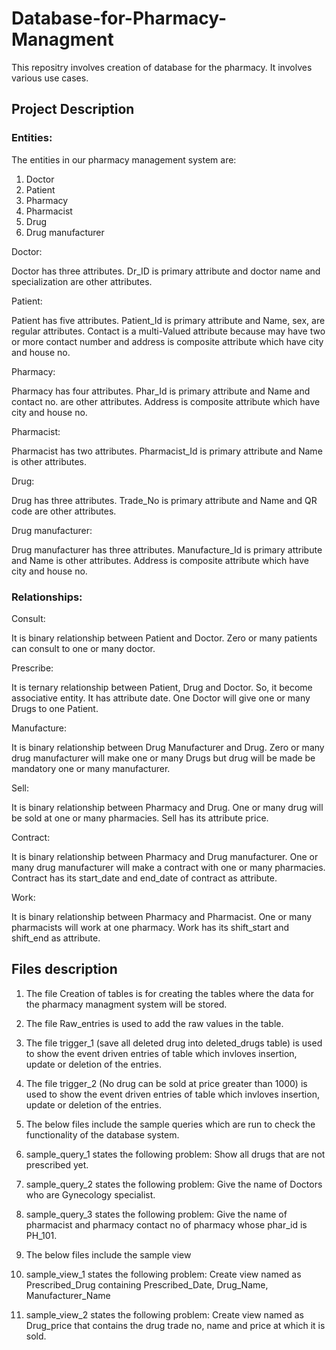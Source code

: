 # Database-for-Pharmacy-Managment
This repositry involves creation of database for the pharmacy. It involves various use cases.
## Project Description
### Entities:
The entities in our pharmacy management system are:
1. Doctor
2. Patient
3. Pharmacy
4. Pharmacist
5. Drug
6. Drug manufacturer

Doctor:

Doctor has three attributes. Dr_ID is primary attribute and doctor name and specialization are other attributes.

Patient:

Patient has five attributes. Patient_Id is primary attribute and Name, sex, are regular attributes. Contact is a multi-Valued attribute because may have two or more contact number and address is composite attribute which have city and house no.

Pharmacy:

Pharmacy has four attributes. Phar_Id is primary attribute and Name and contact no. are other attributes. Address is composite attribute which have city and house no.

Pharmacist:

Pharmacist has two attributes. Pharmacist_Id is primary attribute and Name is other attributes. 

Drug:

Drug has three attributes. Trade_No is primary attribute and Name and QR code are other attributes. 

Drug manufacturer:

Drug manufacturer has three attributes. Manufacture_Id is primary attribute and Name is other attributes. Address is composite attribute which have city and house no. 
###  Relationships:

Consult:

It is binary relationship between Patient and Doctor. Zero or many patients can consult to one or many doctor.

Prescribe:

It is ternary relationship between Patient, Drug and Doctor. So, it become associative entity. It has attribute date. One Doctor will give one or many Drugs to one Patient.

Manufacture:

It is binary relationship between Drug Manufacturer and Drug. Zero or many drug manufacturer will make one or many Drugs but drug will be made be mandatory one or many manufacturer.

Sell:

It is binary relationship between Pharmacy and Drug. One or many drug will be sold at one or many pharmacies. Sell has its attribute price.

Contract:

It is binary relationship between Pharmacy and Drug manufacturer. One or many drug manufacturer will make a contract with one or many pharmacies. Contract has its start_date and end_date of contract as attribute.

Work:

It is binary relationship between Pharmacy and Pharmacist. One or many pharmacists will work at one pharmacy. Work has its shift_start and shift_end as attribute.
## Files description
1. The file Creation of tables is for creating the tables where the data for the pharmacy managment system will be stored.
2. The file Raw_entries is used to add the raw values in the table.
3. The file trigger_1 (save all deleted drug into deleted_drugs table) is used to show the event driven entries of table which invloves insertion, update or deletion of the entries.
4. The file trigger_2 (No drug can be sold at price greater than 1000) is used to show the event driven entries of table which invloves insertion, update or deletion of the entries.
5. The below files include the sample queries which are run to check the functionality of the database system.
  1. sample_query_1 states the following problem: Show all drugs that are not prescribed yet.
  2. sample_query_2 states the following problem: Give the name of Doctors who are Gynecology specialist.
  3. sample_query_3 states the following problem: Give the name of pharmacist and pharmacy contact no of pharmacy whose phar_id is PH_101.
 
6. The below files include the sample view
  1. sample_view_1 states the following problem: Create view named as Prescribed_Drug containing Prescribed_Date, Drug_Name, Manufacturer_Name
  2. sample_view_2 states the following problem: Create view named as Drug_price that contains the drug trade no, name and price at which it is sold.
